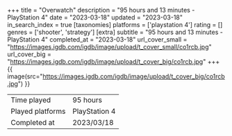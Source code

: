 +++
title = "Overwatch"
description = "95 hours and 13 minutes - PlayStation 4"
date = "2023-03-18"
updated = "2023-03-18"
in_search_index = true
[taxonomies]
platforms = ['playstation 4']
rating = []
genres = ['shooter', 'strategy']
[extra]
subtitle = "95 hours and 13 minutes - PlayStation 4"
completed_at = "2023-03-18"
url_cover_small = "https://images.igdb.com/igdb/image/upload/t_cover_small/co1rcb.jpg"
url_cover_big = "https://images.igdb.com/igdb/image/upload/t_cover_big/co1rcb.jpg"
+++
{{ image(src="https://images.igdb.com/igdb/image/upload/t_cover_big/co1rcb.jpg") }}

|              |            |
| ------------ | ---------- |
| Time played  | 95 hours |
| Played platforms    | PlayStation 4 |
| Completed at | 2023/03/18 |


